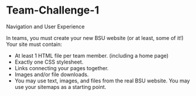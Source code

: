 # Team-Challenge-1
Navigation and User Experience

In teams, you must create your new BSU website (or at least, some of it!) Your site must contain:
- At least 1 HTML file per team member. (including a home page)
- Exactly one CSS stylesheet.
- Links connecting your pages together.
- Images and/or file downloads.
- You may use text, images, and files from the real BSU website. You may use your sitemaps as a starting point.
